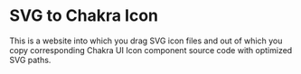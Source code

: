 # SVG to Chakra Icon

This is a website into which you drag SVG icon files and out of which you copy corresponding Chakra UI Icon component source code with optimized SVG paths.
